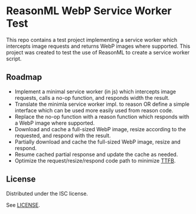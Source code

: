 # ReasonML WebP Service Worker Test

This repo contains a test project implementing a service worker which intercepts
image requests and returns WebP images where supported. This project was created
to test the use of ReasonML to create a service worker script.

## Roadmap

- Implement a minimal service worker (in js) which intercepts image requests,
  calls a no-op function, and responds width the result.
- Translate the minimla service worker impl. to reason OR define a simple
  interface which can be used more easily used from reason code.
- Replace the no-op function with a reason function which responds with a WebP
  image where supported.
- Download and cache a full-sized WebP image, resize according to the requested,
  and respond with the result.
- Partially download and cache the full-sized WebP image, resize and respond.
- Resume cached partial response and update the cache as needed.
- Optimize the request/resize/respond code path to minimize [TTFB][].

## License

Distributed under the ISC license.

See [LICENSE][].

[TTFB]: https://en.wikipedia.org/wiki/Time_To_First_Byte
[LICENSE]: LICENSE
